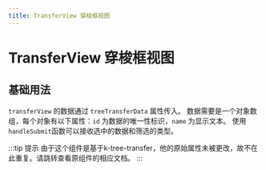 ```yaml
---
title: TransferView 穿梭框视图
---
```


# TransferView 穿梭框视图

## 基础用法

`transferView` 的数据通过 `treeTransferData` 属性传入。 数据需要是一个对象数组，每个对象有以下属性：`id` 为数据的唯一性标识，`name` 为显示文本。 使用`handleSubmit`函数可以接收选中的数据和筛选的类型。

<demo-preview2 path="./def.vue" />

:::tip 提示
由于这个组件是基于k-tree-transfer，他的原始属性未被更改，故不在此重复。请跳转查看原组件的相应文档。
:::

<API src="./transferView.json" lang="zh"></API>
